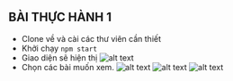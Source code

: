 ## BÀI THỰC HÀNH 1

- Clone về và cài các thư viên cần thiết
- Khởi chạy `npm start`
- Giao diện sẽ hiện thị
  ![alt text](image3.png)
- Chọn các bài muốn xem.
  ![alt text](image.png)
  ![alt text](image-2.png)
  ![alt text](image-1.png)
